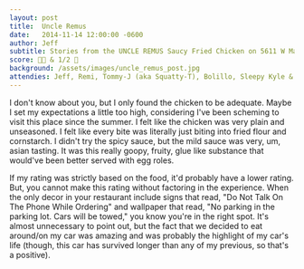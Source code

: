 ```yaml
---
layout: post
title:  Uncle Remus
date:   2014-11-14 12:00:00 -0600
author: Jeff
subtitle: Stories from the UNCLE REMUS Saucy Fried Chicken on 5611 W Madison St, Chicago, IL
score: 🍗🍗 & 1/2 🍗
background: /assets/images/uncle_remus_post.jpg
attendies: Jeff, Remi, Tommy-J (aka Squatty-T), Bolillo, Sleepy Kyle & Davey
---
```


I don't know about you, but I only found the chicken to be adequate. Maybe I set my expectations a little too high, considering I've been scheming to visit this place since the summer. I felt like the chicken was very plain and unseasoned. I felt like every bite was literally just biting into fried flour and cornstarch. I didn't try the spicy sauce, but the mild sauce was very, um, asian tasting. It was this really goopy, fruity, glue like substance that would've been better served with egg roles.

If my rating was strictly based on the food, it'd probably have a lower rating. But, you cannot make this rating without factoring in the experience. When the only decor in your restaurant include signs that read, "Do Not Talk On The Phone While Ordering" and wallpaper that read, "No parking in the parking lot. Cars will be towed," you know you're in the right spot. It's almost unnecessary to point out, but the fact that we decided to eat around/on my car was amazing and was probably the highlight of my car's life (though, this car has survived longer than any of my previous, so that's a positive).
